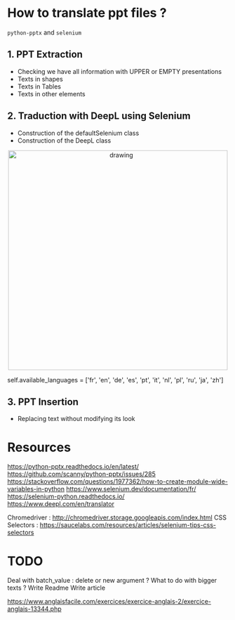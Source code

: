 # How to translate ppt files ?

 `python-pptx` and `selenium`

## 1. PPT Extraction

- Checking we have all information with UPPER or EMPTY presentations
- Texts in shapes
- Texts in Tables
- Texts in other elements

## 2. Traduction with DeepL using Selenium
- Construction of the defaultSelenium class
- Construction of the DeepL class

<center><img src="https://github.com/ThibaudLamothe/translate-pptx/blob/master/fig/translation_example.png?raw=true" alt="drawing" width="500" /></center>

self.available_languages = ['fr', 'en', 'de', 'es', 'pt', 'it', 'nl', 'pl', 'ru', 'ja', 'zh']

## 3. PPT Insertion
- Replacing text without modifying its look


# Resources
https://python-pptx.readthedocs.io/en/latest/
https://github.com/scanny/python-pptx/issues/285
https://stackoverflow.com/questions/1977362/how-to-create-module-wide-variables-in-python
https://www.selenium.dev/documentation/fr/
https://selenium-python.readthedocs.io/
https://www.deepl.com/en/translator

Chromedriver : http://chromedriver.storage.googleapis.com/index.html
CSS Selectors : https://saucelabs.com/resources/articles/selenium-tips-css-selectors


# TODO
Deal with batch_value : delete or new argument ? 
What to do with bigger texts ? 
Write Readme
Write article

https://www.anglaisfacile.com/exercices/exercice-anglais-2/exercice-anglais-13344.php
